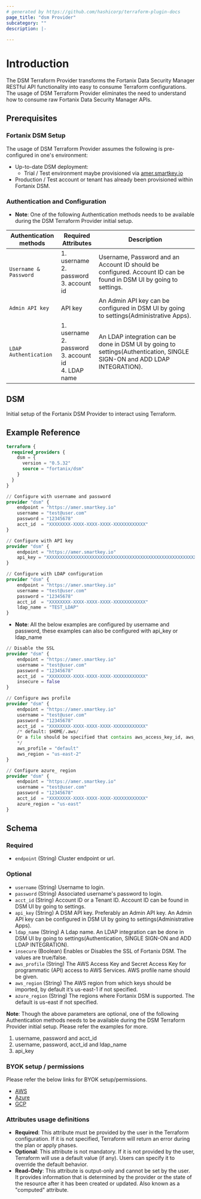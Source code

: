 ```yaml
---
# generated by https://github.com/hashicorp/terraform-plugin-docs
page_title: "dsm Provider"
subcategory: ""
description: |-
  
---
```

# Introduction

The DSM Terraform Provider transforms the Fortanix Data Security Manager RESTful API functionality into easy to consume Terraform configurations. The usage of DSM Terraform Provider eliminates the need to understand how to consume raw Fortanix Data Security Manager APIs.

## Prerequisites

### Fortanix DSM Setup

The usage of DSM Terraform Provider assumes the following is pre-configured in one's environment:

* Up-to-date DSM deployment:
  * Trial / Test environment maybe provisioned via [amer.smartkey.io](https://amer.smartkey.io)
* Production / Test account or tenant has already been provisioned within Fortanix DSM.

### Authentication and Configuration

* **Note**: One of the following Authentication methods needs to be available during the DSM Terraform Provider initial setup.

| Authentication methods | Required Attributes                                               | Description |
|------------------------|-------------------------------------------------------------------|------------|
| `Username & Password`  | 1. username <br> 2. password <br> 3. account id                   | Username, Password and an Account ID should be configured. Account ID can be found in DSM UI by going to settings. |
| `Admin API key`        | API key                                                           | An Admin API key can be configured in DSM UI by going to settings(Administrative Apps).           |
| `LDAP Authentication`  | 1. username <br> 2. password <br> 3. account id <br> 4. LDAP name | An LDAP integration can be done in DSM UI by going to settings(Authentication, SINGLE SIGN-ON and ADD LDAP INTEGRATION). |


## DSM

Initial setup of the Fortanix DSM Provider to interact using Terraform.

## Example Reference

```terraform
terraform {
  required_providers {
    dsm = {
      version = "0.5.32"
      source = "fortanix/dsm"
    }
  }
}

// Configure with username and password
provider "dsm" {
    endpoint = "https://amer.smartkey.io"
    username = "test@user.com"
    password = "12345678"
    acct_id  = "XXXXXXXX-XXXX-XXXX-XXXX-XXXXXXXXXXXX"
}
```

```terraform
// Configure with API key
provider "dsm" {
    endpoint = "https://amer.smartkey.io"
    api_key = "XXXXXXXXXXXXXXXXXXXXXXXXXXXXXXXXXXXXXXXXXXXXXXXXXXXXXXXXXXXXXXXXXXXXXXXXXXXXXXXXXXXXXXXXXXXXXXXXXXXXXXXXXXXXXXXXXXXXXXXXXXXXXXXXXXXXXXXXXXXXXXXXXXXXXXXXXXXXXXXXXXXX"
}
```

```terraform
// Configure with LDAP configuration
provider "dsm" {
    endpoint = "https://amer.smartkey.io"
    username = "test@user.com"
    password = "12345678"
    acct_id  = "XXXXXXXX-XXXX-XXXX-XXXX-XXXXXXXXXXXX"
    ldap_name = "TEST_LDAP"
}
```

* **Note**: All the below examples are configured by username and password, these examples can also be configured with api_key or ldap_name

```terraform
// Disable the SSL
provider "dsm" {
    endpoint = "https://amer.smartkey.io"
    username = "test@user.com"
    password = "12345678"
    acct_id  = "XXXXXXXX-XXXX-XXXX-XXXX-XXXXXXXXXXXX"
    insecure = false
}
```

```terraform
// Configure aws profile
provider "dsm" {
    endpoint = "https://amer.smartkey.io"
    username = "test@user.com"
    password = "12345678"
    acct_id  = "XXXXXXXX-XXXX-XXXX-XXXX-XXXXXXXXXXXX"
    /* default: $HOME/.aws/
    Or a file should be specified that contains aws_access_key_id, aws_secret_access_key, aws_session_token(Optional) and region
    */
    aws_profile = "default"
    aws_region = "us-east-2"
}
```
```terraform
// Configure azure_ region
provider "dsm" {
    endpoint = "https://amer.smartkey.io"
    username = "test@user.com"
    password = "12345678"
    acct_id  = "XXXXXXXX-XXXX-XXXX-XXXX-XXXXXXXXXXXX"
    azure_region = "us-east"
}
```

## Schema

### Required

- `endpoint` (String) Cluster endpoint or url.

### Optional

- `username` (String) Username to login.
- `password` (String) Associated username's password to login.
- `acct_id` (String) Account ID or a Tenant ID. Account ID can be found in DSM UI by going to settings.
- `api_key` (String) A DSM API key. Preferably an Admin API key. An Admin API key can be configured in DSM UI by going to settings(Administrative Apps).
- `ldap_name` (String) A Ldap name. An LDAP integration can be done in DSM UI by going to settings(Authentication, SINGLE SIGN-ON and ADD LDAP INTEGRATION).
- `insecure` (Boolean) Enables or Disables the SSL of Fortanix DSM. The values are true/false.
- `aws_profile` (String) The AWS Access Key and Secret Access Key for programmatic (API) access to AWS Services. AWS profile name should be given.
- `aws_region` (String) The AWS region from which keys should be imported, by default it’s us-east-1 if not specified.
- `azure_region` (String) The regions where Fortanix DSM is supported. The default is us-east if not specified.

**Note**: Though the above parameters are optional, one of the following Authentication methods needs to be available during the DSM Terraform Provider initial setup. Please refer the examples for more.

1. username, password and acct_id
2. username, password, acct_id and ldap_name
3. api_key

### BYOK setup / permissions

Please refer the below links for BYOK setup/permissions.

- [AWS](https://support.fortanix.com/hc/en-us/articles/360055605471-Fortanix-DSM-AWS-Key-Management-Service-CDC-Group-Setup)
- [Azure](https://support.fortanix.com/hc/en-us/articles/4404920424468-Fortanix-DSM-Azure-Key-Vault-CDC-Group-Setup)
- [GCP](https://support.fortanix.com/hc/en-us/articles/4423384427796-User-s-Guide-Google-Cloud-KMS)

### Attributes usage definitions

- **Required**: This attribute must be provided by the user in the Terraform configuration. If it is not specified, Terraform will return an error during the plan or apply phases.
- **Optional**: This attribute is not mandatory. If it is not provided by the user, Terraform will use a default value (if any). Users can specify it to override the default behavior.
- **Read-Only**: This attribute is output-only and cannot be set by the user. It provides information that is determined by the provider or the state of the resource after it has been created or updated. Also known as a "computed" attribute.